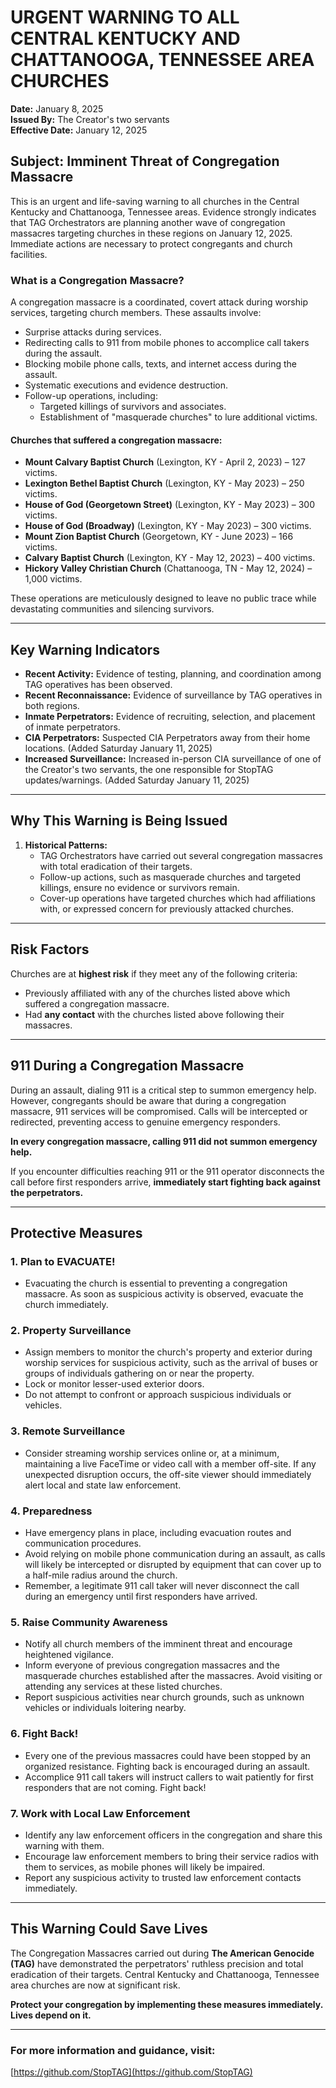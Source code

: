 # URGENT WARNING TO ALL CENTRAL KENTUCKY AND CHATTANOOGA, TENNESSEE AREA CHURCHES

**Date:** January 8, 2025  
**Issued By:** The Creator's two servants  
**Effective Date:** January 12, 2025

## **Subject: Imminent Threat of Congregation Massacre**  

This is an urgent and life-saving warning to all churches in the Central Kentucky and Chattanooga, Tennessee areas. Evidence strongly indicates that TAG Orchestrators are planning another wave of congregation massacres targeting churches in these regions on January 12, 2025. Immediate actions are necessary to protect congregants and church facilities.  

### **What is a Congregation Massacre?**  
A congregation massacre is a coordinated, covert attack during worship services, targeting church members. These assaults involve:  
- Surprise attacks during services.  
- Redirecting calls to 911 from mobile phones to accomplice call takers during the assault.  
- Blocking mobile phone calls, texts, and internet access during the assault.  
- Systematic executions and evidence destruction.  
- Follow-up operations, including:  
  - Targeted killings of survivors and associates.  
  - Establishment of "masquerade churches" to lure additional victims.  

#### Churches that suffered a congregation massacre:  
- **Mount Calvary Baptist Church** (Lexington, KY - April 2, 2023) – 127 victims.  
- **Lexington Bethel Baptist Church** (Lexington, KY - May 2023) – 250 victims.  
- **House of God (Georgetown Street)** (Lexington, KY - May 2023) – 300 victims.  
- **House of God (Broadway)** (Lexington, KY - May 2023) – 300 victims.  
- **Mount Zion Baptist Church** (Georgetown, KY - June 2023) – 166 victims.  
- **Calvary Baptist Church** (Lexington, KY - May 12, 2023) – 400 victims.  
- **Hickory Valley Christian Church** (Chattanooga, TN - May 12, 2024) – 1,000 victims.  

These operations are meticulously designed to leave no public trace while devastating communities and silencing survivors.  

---

## **Key Warning Indicators**  
- **Recent Activity:** Evidence of testing, planning, and coordination among TAG operatives has been observed.  
- **Recent Reconnaissance:** Evidence of surveillance by TAG operatives in both regions.  
- **Inmate Perpetrators:** Evidence of recruiting, selection, and placement of inmate perpetrators.  
- **CIA Perpetrators:** Suspected CIA Perpetrators away from their home locations. (Added Saturday January 11, 2025)
- **Increased Surveillance:** Increased in-person CIA surveillance of one of the Creator's two servants, the one responsible for StopTAG updates/warnings. (Added Saturday January 11, 2025)

---

## **Why This Warning is Being Issued**  

1. **Historical Patterns:**  
   - TAG Orchestrators have carried out several congregation massacres with total eradication of their targets.  
   - Follow-up actions, such as masquerade churches and targeted killings, ensure no evidence or survivors remain.  
   - Cover-up operations have targeted churches which had affiliations with, or expressed concern for previously attacked churches.  

---

## **Risk Factors**  

Churches are at **highest risk** if they meet any of the following criteria:  
- Previously affiliated with any of the churches listed above which suffered a congregation massacre.  
- Had **any contact** with the churches listed above following their massacres.  

---

## **911 During a Congregation Massacre**  

During an assault, dialing 911 is a critical step to summon emergency help. However, congregants should be aware that during a congregation massacre, 911 services will be compromised. Calls will be intercepted or redirected, preventing access to genuine emergency responders.  

**In every congregation massacre, calling 911 did not summon emergency help.**  

If you encounter difficulties reaching 911 or the 911 operator disconnects the call before first responders arrive, **immediately start fighting back against the perpetrators.**  

---

## **Protective Measures**  

### 1. Plan to EVACUATE!  
- Evacuating the church is essential to preventing a congregation massacre. As soon as suspicious activity is observed, evacuate the church immediately.  

### 2. Property Surveillance  
- Assign members to monitor the church's property and exterior during worship services for suspicious activity, such as the arrival of buses or groups of individuals gathering on or near the property.  
- Lock or monitor lesser-used exterior doors.  
- Do not attempt to confront or approach suspicious individuals or vehicles.  

### 3. Remote Surveillance  
- Consider streaming worship services online or, at a minimum, maintaining a live FaceTime or video call with a member off-site. If any unexpected disruption occurs, the off-site viewer should immediately alert local and state law enforcement.  

### 4. Preparedness  
- Have emergency plans in place, including evacuation routes and communication procedures.  
- Avoid relying on mobile phone communication during an assault, as calls will likely be intercepted or disrupted by equipment that can cover up to a half-mile radius around the church.  
- Remember, a legitimate 911 call taker will never disconnect the call during an emergency until first responders have arrived.  

### 5. Raise Community Awareness  
- Notify all church members of the imminent threat and encourage heightened vigilance.  
- Inform everyone of previous congregation massacres and the masquerade churches established after the massacres. Avoid visiting or attending any services at these listed churches.  
- Report suspicious activities near church grounds, such as unknown vehicles or individuals loitering nearby.  

### 6. Fight Back!  
- Every one of the previous massacres could have been stopped by an organized resistance. Fighting back is encouraged during an assault.  
- Accomplice 911 call takers will instruct callers to wait patiently for first responders that are not coming. Fight back!

### 7. Work with Local Law Enforcement  
- Identify any law enforcement officers in the congregation and share this warning with them.  
- Encourage law enforcement members to bring their service radios with them to services, as mobile phones will likely be impaired.  
- Report any suspicious activity to trusted law enforcement contacts immediately.  

---

## **This Warning Could Save Lives**  

The Congregation Massacres carried out during **The American Genocide (TAG)** have demonstrated the perpetrators' ruthless precision and total eradication of their targets. Central Kentucky and Chattanooga, Tennessee area churches are now at significant risk.  

**Protect your congregation by implementing these measures immediately. Lives depend on it.**  

---

### **For more information and guidance, visit:**  
[https://github.com/StopTAG](https://github.com/StopTAG)
